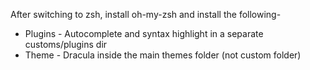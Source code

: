 After switching to zsh, install oh-my-zsh and install the following-
  - Plugins - Autocomplete and syntax highlight in a separate customs/plugins dir
  - Theme - Dracula inside the main themes folder (not custom folder)
